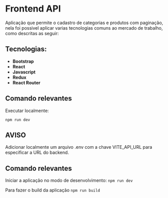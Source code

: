 # Frontend API

Aplicação que permite o cadastro de categorias e produtos com paginação, nela foi possivel aplicar varias tecnologias comuns ao mercado de trabalho, como descritas as seguir:

## Tecnologias:   
- **Bootstrap**   
- **React**   
- **Javascript**
- **Redux**
- **React Router**

## Comando relevantes

Executar localmente: 

```npm run dev```  

## AVISO

Adicionar localmente um arquivo .env com a chave VITE_API_URL para especificar a URL do backend.


## Comando relevantes

Iniciar a aplicação no modo de desenvolvimento:
```npm run dev```


Para fazer o build da aplicação
```npm run build```